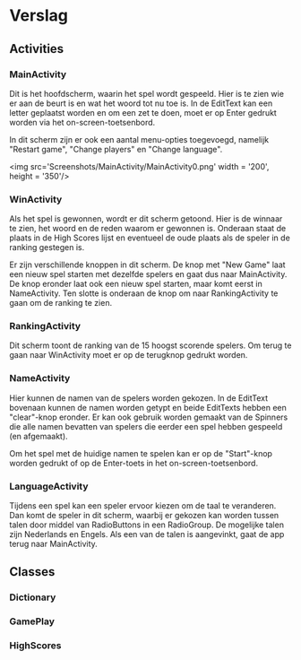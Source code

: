 # Verslag

## Activities

### MainActivity

Dit is het hoofdscherm, waarin het spel wordt gespeeld. Hier is te zien wie er aan de beurt is en wat het woord tot nu toe is. In de EditText kan een letter geplaatst worden en om een zet te doen, moet er op Enter gedrukt worden via het on-screen-toetsenbord.

In dit scherm zijn er ook een aantal menu-opties toegevoegd, namelijk "Restart game", "Change players" en "Change language".

<img src='Screenshots/MainActivity/MainActivity0.png' width = '200', height = '350'/>

### WinActivity

Als het spel is gewonnen, wordt er dit scherm getoond. Hier is de winnaar te zien, het woord en de reden waarom er gewonnen is. Onderaan staat de plaats in de High Scores lijst en eventueel de oude plaats als de speler in de ranking gestegen is. 

Er zijn verschillende knoppen in dit scherm. De knop met "New Game" laat een nieuw spel starten met dezelfde spelers en gaat dus naar MainActivity. De knop eronder laat ook een nieuw spel starten, maar komt eerst in NameActivity. Ten slotte is onderaan de knop om naar RankingActivity te gaan om de ranking te zien.

### RankingActivity

Dit scherm toont de ranking van de 15 hoogst scorende spelers. Om terug te gaan naar WinActivity moet er op de terugknop gedrukt worden.

### NameActivity

Hier kunnen de namen van de spelers worden gekozen. In de EditText bovenaan kunnen de namen worden getypt en beide EditTexts hebben een "clear"-knop eronder. Er kan ook gebruik worden gemaakt van de Spinners die alle namen bevatten van spelers die eerder een spel hebben gespeeld (en afgemaakt).

Om het spel met de huidige namen te spelen kan er op de "Start"-knop worden gedrukt of op de Enter-toets in het on-screen-toetsenbord.

### LanguageActivity

Tijdens een spel kan een speler ervoor kiezen om de taal te veranderen. Dan komt de speler in dit scherm, waarbij er gekozen kan worden tussen talen door middel van RadioButtons in een RadioGroup. De mogelijke talen zijn Nederlands en Engels. Als een van de talen is aangevinkt, gaat de app terug naar MainActivity.

## Classes

### Dictionary

### GamePlay

### HighScores


